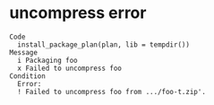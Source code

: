 # uncompress error

    Code
      install_package_plan(plan, lib = tempdir())
    Message
      i Packaging foo 
      x Failed to uncompress foo 
    Condition
      Error:
      ! Failed to uncompress foo from .../foo-t.zip'.

